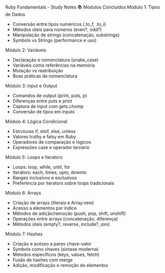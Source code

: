Ruby Fundamentals - Study Notes
📚 Módulos Concluídos
Módulo 1: Tipos de Dados
- Conversão entre tipos numéricos (.to_f, .to_i)
- Métodos úteis para números (even?, odd?)
- Manipulação de strings (concatenação, substrings)
- Symbols vs Strings (performance e uso)

Módulo 2: Variáveis
- Declaração e nomenclatura (snake_case)
- Variáveis como referências na memória
- Mutação vs reatribuição
- Boas práticas de nomenclatura

Módulo 3: Input e Output
- Comandos de output (print, puts, p)
- Diferenças entre puts e print
- Captura de input com gets.chomp
- Conversão de tipos em inputs

Módulo 4: Lógica Condicional
- Estruturas if, elsif, else, unless
- Valores truthy e falsy em Ruby
- Operadores de comparação e lógicos
- Expressões case e operador ternário

Módulo 5: Loops e Iterators
- Loops: loop, while, until, for
- Iterators: each, times, upto, downto
- Ranges inclusivos e exclusivos
- Preferência por iterators sobre loops tradicionais

Módulo 6: Arrays
- Criação de arrays (literais e Array.new)
- Acesso a elementos por índice
- Métodos de adição/remoção (push, pop, shift, unshift)
- Operações entre arrays (concatenação, diferença)
- Métodos úteis (empty?, reverse, include?, join)

Módulo 7: Hashes
- Criação e acesso a pares chave-valor
- Symbols como chaves (sintaxe moderna)
- Métodos específicos (keys, values, fetch)
- Fusão de hashes com merge
- Adição, modificação e remoção de elementos
